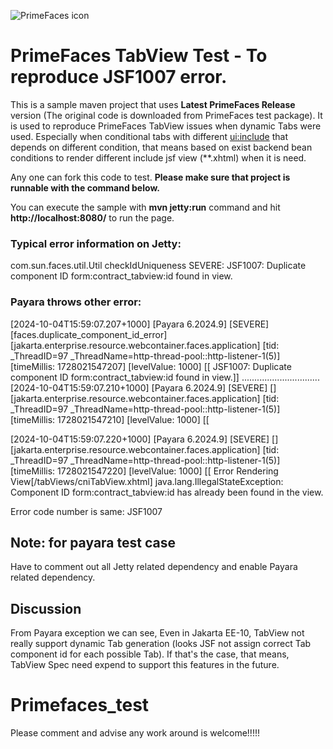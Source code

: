 ![PrimeFaces icon](https://www.primefaces.org/wp-content/uploads/2016/10/prime_logo_new.png)

# PrimeFaces TabView Test - To reproduce JSF1007 error.

This is a sample maven project that uses <strong>Latest PrimeFaces Release</strong> version (The original code is downloaded from PrimeFaces test package). It is used to reproduce PrimeFaces TabView issues when dynamic Tabs were used. Especially when conditional tabs with different <ui:include> that depends on different condition, that means based on exist backend bean conditions to render different include jsf view (**.xhtml) when it is need. 

Any one can fork this code to test. <strong>Please make sure that project is runnable with the command below.</strong>

You can execute the sample with <strong>mvn jetty:run</strong> command and hit <strong>http://localhost:8080/</strong> to run the page.

### Typical error information on Jetty:

com.sun.faces.util.Util checkIdUniqueness SEVERE: JSF1007: Duplicate component ID form:contract_tabview:id found in view.

### Payara throws other error:

[2024-10-04T15:59:07.207+1000] [Payara 6.2024.9] [SEVERE] [faces.duplicate_component_id_error] [jakarta.enterprise.resource.webcontainer.faces.application] [tid: _ThreadID=97 _ThreadName=http-thread-pool::http-listener-1(5)] [timeMillis: 1728021547207] [levelValue: 1000] [[
JSF1007: Duplicate component ID form:contract_tabview:id found in view.]]
...............................
[2024-10-04T15:59:07.210+1000] [Payara 6.2024.9] [SEVERE] [] [jakarta.enterprise.resource.webcontainer.faces.application] [tid: _ThreadID=97 _ThreadName=http-thread-pool::http-listener-1(5)] [timeMillis: 1728021547210] [levelValue: 1000] [[

[2024-10-04T15:59:07.220+1000] [Payara 6.2024.9] [SEVERE] [] [jakarta.enterprise.resource.webcontainer.faces.application] [tid: _ThreadID=97 _ThreadName=http-thread-pool::http-listener-1(5)] [timeMillis: 1728021547220] [levelValue: 1000] [[
Error Rendering View[/tabViews/cniTabView.xhtml]
java.lang.IllegalStateException: Component ID form:contract_tabview:id has already been found in the view.

Error code number is same: JSF1007

## Note: for payara test case

Have to comment out all Jetty related dependency and enable Payara related dependency.

## Discussion

From Payara exception we can see, Even in Jakarta EE-10, TabView not really support dynamic Tab generation (looks JSF not assign correct Tab component id for each possible Tab). If that's the case, that means, TabView Spec need expend to support this features in the future.

# Primefaces_test

Please comment and advise any work around is welcome!!!!!